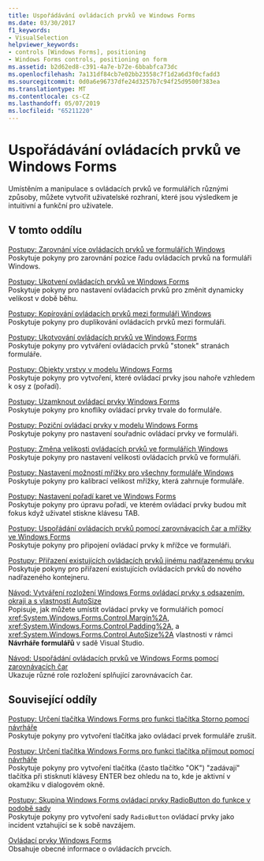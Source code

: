 ```yaml
---
title: Uspořádávání ovládacích prvků ve Windows Forms
ms.date: 03/30/2017
f1_keywords:
- VisualSelection
helpviewer_keywords:
- controls [Windows Forms], positioning
- Windows Forms controls, positioning on form
ms.assetid: b2d62ed8-c391-4a7e-b72e-6bbabfca73dc
ms.openlocfilehash: 7a131df84cb7e02bb23558c7f1d2a6d3f0cfadd3
ms.sourcegitcommit: 0d0a6e96737dfe24d3257b7c94f25d9500f383ea
ms.translationtype: MT
ms.contentlocale: cs-CZ
ms.lasthandoff: 05/07/2019
ms.locfileid: "65211220"
---
```

# <a name="arranging-controls-on-windows-forms"></a>Uspořádávání ovládacích prvků ve Windows Forms
Umístěním a manipulace s ovládacích prvků ve formulářích různými způsoby, můžete vytvořit uživatelské rozhraní, které jsou výsledkem je intuitivní a funkční pro uživatele.

## <a name="in-this-section"></a>V tomto oddílu
 [Postupy: Zarovnání více ovládacích prvků ve formulářích Windows](how-to-align-multiple-controls-on-windows-forms.md)\
 Poskytuje pokyny pro zarovnání pozice řadu ovládacích prvků na formuláři Windows.

 [Postupy: Ukotvení ovládacích prvků ve Windows Forms](how-to-anchor-controls-on-windows-forms.md)\
 Poskytuje pokyny pro nastavení ovládacích prvků pro změnit dynamicky velikost v době běhu.

 [Postupy: Kopírování ovládacích prvků mezi formuláři Windows](how-to-copy-controls-between-windows-forms.md)\
 Poskytuje pokyny pro duplikování ovládacích prvků mezi formuláři.

 [Postupy: Ukotvování ovládacích prvků ve Windows Forms](how-to-dock-controls-on-windows-forms.md)\
 Poskytuje pokyny pro vytváření ovládacích prvků "stonek" stranách formuláře.

 [Postupy: Objekty vrstvy v modelu Windows Forms](how-to-layer-objects-on-windows-forms.md)\
 Poskytuje pokyny pro vytvoření, které ovládací prvky jsou nahoře vzhledem k osy z (pořadí).

 [Postupy: Uzamknout ovládací prvky Windows Forms](how-to-lock-controls-to-windows-forms.md)\
 Poskytuje pokyny pro knoflíky ovládací prvky trvale do formuláře.

 [Postupy: Poziční ovládací prvky v modelu Windows Forms](how-to-position-controls-on-windows-forms.md)\
 Poskytuje pokyny pro nastavení souřadnic ovládací prvky ve formuláři.

 [Postupy: Změna velikosti ovládacích prvků ve formulářích Windows](how-to-resize-controls-on-windows-forms.md)\
 Poskytuje pokyny pro nastavení velikosti ovládacích prvků ve formuláři.

 [Postupy: Nastavení možností mřížky pro všechny formuláře Windows](how-to-set-grid-options-for-all-windows-forms.md)\
 Poskytuje pokyny pro kalibrací velikost mřížky, která zahrnuje formuláře.

 [Postupy: Nastavení pořadí karet ve Windows Forms](how-to-set-the-tab-order-on-windows-forms.md)\
 Poskytuje pokyny pro úpravu pořadí, ve kterém ovládací prvky budou mít fokus když uživatel stiskne klávesu TAB.

 [Postupy: Uspořádání ovládacích prvků pomocí zarovnávacích čar a mřížky ve Windows Forms](how-to-arrange-controls-with-snaplines-and-the-grid-in-windows-forms.md)\
 Poskytuje pokyny pro připojení ovládací prvky k mřížce ve formuláři.

 [Postupy: Přiřazení existujících ovládacích prvků jinému nadřazenému prvku](how-to-reassign-existing-controls-to-a-different-parent.md)\
 Poskytuje pokyny pro přiřazení existujících ovládacích prvků do nového nadřazeného kontejneru.

 [Návod: Vytváření rozložení Windows Forms ovládací prvky s odsazením, okraji a s vlastností AutoSize](windows-forms-controls-padding-autosize.md)\
 Popisuje, jak můžete umístit ovládací prvky ve formulářích pomocí <xref:System.Windows.Forms.Control.Margin%2A>, <xref:System.Windows.Forms.Control.Padding%2A>, a <xref:System.Windows.Forms.Control.AutoSize%2A> vlastnosti v rámci **Návrháře formulářů** v sadě Visual Studio.

 [Návod: Uspořádání ovládacích prvků ve Windows Forms pomocí zarovnávacích čar](walkthrough-arranging-controls-on-windows-forms-using-snaplines.md)\
 Ukazuje různé role rozložení splňující zarovnávacích čar.

## <a name="related-sections"></a>Související oddíly
 [Postupy: Určení tlačítka Windows Forms pro funkci tlačítka Storno pomocí návrháře](designate-a-wf-button-as-the-cancel-button-using-the-designer.md)\
 Poskytuje pokyny pro vytvoření tlačítka jako ovládací prvek formuláře zrušit.

 [Postupy: Určení tlačítka Windows Forms pro funkci tlačítka přijmout pomocí návrháře](designate-a-wf-button-as-the-accept-button-using-the-designer.md)\
 Poskytuje pokyny pro vytvoření tlačítka (často tlačítko "OK") "zadávají" tlačítka při stisknutí klávesy ENTER bez ohledu na to, kde je aktivní v okamžiku v dialogovém okně.

 [Postupy: Skupina Windows Forms ovládací prvky RadioButton do funkce v podobě sady](how-to-group-windows-forms-radiobutton-controls-to-function-as-a-set.md)\
 Poskytuje pokyny pro vytvoření sady `RadioButton` ovládací prvky jako incident vztahující se k sobě navzájem.

 [Ovládací prvky Windows Forms](index.md)\
 Obsahuje obecné informace o ovládacích prvcích.
